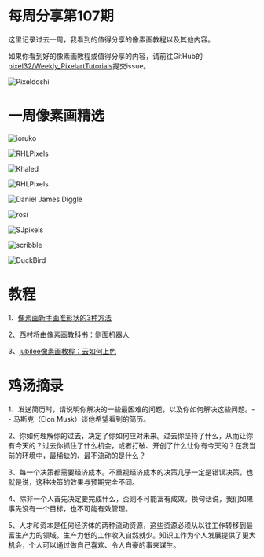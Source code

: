 # 每周分享第107期

这里记录过去一周，我看到的值得分享的像素画教程以及其他内容。

如果你看到好的像素画教程或值得分享的内容，请前往GitHub的[pixel32/Weekly_PixelartTutorials](https://github.com/pixel32/Weekly_PixelartTutorials "pixel32/Weekly_PixelartTutorials")提交issue。

![Pixeldoshi](https://pbs.twimg.com/media/EmnxaLqWEAAifmK?format=png&name=medium)

# 一周像素画精选

![ioruko
](https://pbs.twimg.com/media/Emo6ReEW8AAND23?format=png&name=900x900)

![RHLPixels
](https://pbs.twimg.com/media/EmoRD09XcAExt4S?format=png&name=medium)

![Khaled
](https://pbs.twimg.com/media/EmD9z4JWoAMcz_l?format=png&name=medium)

![RHLPixels
](https://pbs.twimg.com/media/EmEtkCaWoAABf-g?format=png&name=medium)

![Daniel James Diggle
](https://pbs.twimg.com/media/EmpDLi8XYAI-qWq?format=png&name=large)

![rosi
](https://pbs.twimg.com/media/EmpbLirWEAIZ7zs?format=png&name=small)

![SJpixels
](https://pbs.twimg.com/media/EmpOqPZXIAAJgir?format=png&name=large)

![scribble
](https://pbs.twimg.com/media/EmoZXdlW8AASc-y?format=png&name=small)

![DuckBird 
](https://pbs.twimg.com/media/EmogpvTXUAYBd4w?format=png&name=small)

# 教程

1、[像素画新手画准形状的3种方法](https://mp.weixin.qq.com/s/rEqy7toZQDfciMCQCd1TOw)

2、[西村将由像素画教科书：侧面机器人](https://mp.weixin.qq.com/s/OyeYwMBsaORdGjMAxpqtXQ)

3、[jubilee像素画教程：云如何上色](https://mp.weixin.qq.com/s/GKBFhUD2BbVZSuJvuuE5CQ)

# 鸡汤摘录

1、发送简历时，请说明你解决的一些最困难的问题，以及你如何解决这些问题。-- 马斯克（Elon Musk）谈他希望看到的简历。

2、你如何理解你的过去，决定了你如何应对未来。过去你坚持了什么，从而让你有今天的？过去你抓住了什么机会，或者打破、开创了什么让你有今天的？在我当前的环境中，最稀缺的、最不流动的是什么？

3、每一个决策都需要经济成本。不重视经济成本的决策几乎一定是错误决策，也就是说，这种决策的效果与预期完全不同。

4、除非一个人首先决定要完成什么，否则不可能富有成效。换句话说，我们如果事先没有一个目标，也不可能有效管理。

5、人才和资本是任何经济体的两种流动资源，这些资源必须从以往工作转移到最富生产力的领域。生产力低的工作收入自然就少。知识工作为个人发展提供了更大机会，个人可以通过做自己喜欢、令人自豪的事来谋生。







